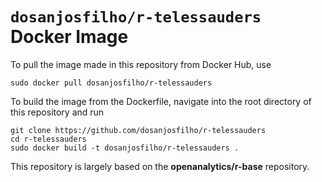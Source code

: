 # `dosanjosfilho/r-telessauders` Docker Image

To pull the image made in this repository from Docker Hub, use

```
sudo docker pull dosanjosfilho/r-telessauders
```

To build the image from the Dockerfile, navigate into the root directory of this repository and run

```
git clone https://github.com/dosanjosfilho/r-telessauders
cd r-telessauders
sudo docker build -t dosanjosfilho/r-telessauders .
```

This repository is largely based on the **openanalytics/r-base** repository.
